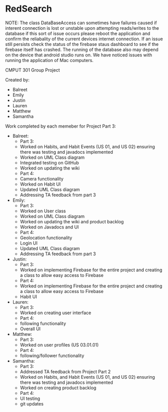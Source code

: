 # RedSearch

NOTE: The class DataBaseAccess can sometimes have failures caused if interent connection is lost or unstable upon attempting reads/writes to the database if this sort of issue occurs please reboot the application and confirm the reliabality of the current devices internet connection. If an issue still persists check the status of the firebase staus dashboard to see if the firebase itself has crashed. The running of the database also may depend on the device that android studio runs on. We have noticed issues with running the application of Mac computers. 

CMPUT 301 Group Project

Created by:
* Balreet
* Emily
* Justin
* Lauren
* Matthew
* Samantha

Work completed by each memeber for Project Part 3:
* Balreet: 
  * Part 3: 
   * Worked on Habits, and Habit Events (US 01, and US 02) ensuring there was testing and javadocs implemented
   * Worked on UML Class diagram
   * Integrated testing on GitHub
   * Worked on updating the wiki
  * Part 4: 
   * Camera functionality
   * Worked on Habit UI
   * Updated UML Class diagram
   * Addressing TA feedback from part 3
* Emily:
  * Part 3:
   * Worked on User class
   * Worked on UML Class diagram
   * Worked on updating the wiki and product backlog
   * Worked on Javadocs and UI
  * Part 4: 
   * Geolocation functionality
   * Login UI
   * Updated UML Class diagram 
   * Addressing TA feedback from part 3
* Justin:
  * Part 3: 
   * Worked on implementing Firebase for the entire project and creating a class to allow easy access to Firebase
  * Part 4: 
   * Worked on implementing Firebase for the entire project and creating a class to allow easy access to Firebase
   * Habit UI
* Lauren:
  * Part 3:
   * Worked on creating user interface
  * Part 4: 
   * following functionality
   * Overall UI
* Matthew:
  * Part 3:
   * Worked on user profiles (US 03.01.01)
  * Part 4: 
   * following/follower functionality
* Samantha:
  * Part 3:
   * Addressed TA feedback from Project Part 2
   * Worked on Habits, and Habit Events (US 01, and US 02) ensuring there was testing and javadocs implemented
   * Worked on creating product backlog
  * Part 4: 
   * UI testing
   * git updates
